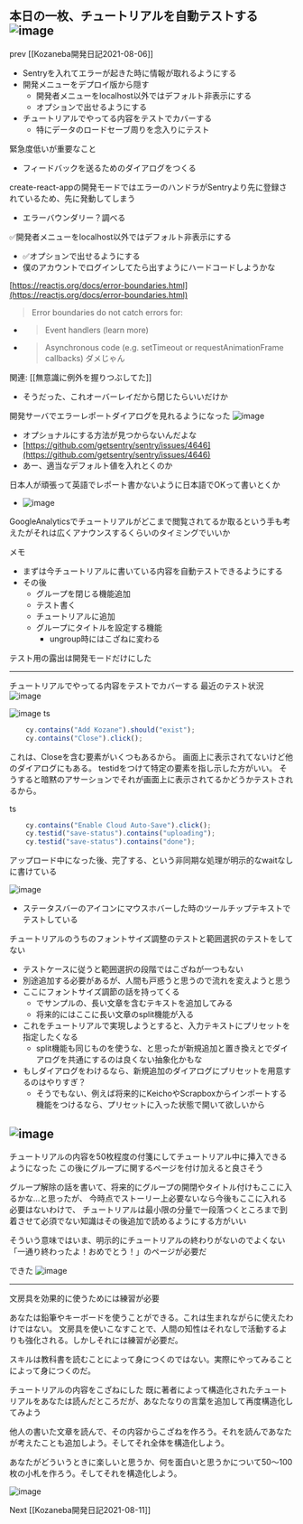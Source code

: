 
本日の一枚、チュートリアルを自動テストする
![image](https://gyazo.com/705e639aaafce2c1142768a3411b8e8b/thumb/1000)
---

prev [[Kozaneba開発日記2021-08-06]]
- Sentryを入れてエラーが起きた時に情報が取れるようにする
- 開発メニューをデプロイ版から隠す
    - 開発者メニューをlocalhost以外ではデフォルト非表示にする
    - オプションで出せるようにする
- チュートリアルでやってる内容をテストでカバーする
    - 特にデータのロードセーブ周りを念入りにテスト

緊急度低いが重要なこと
- フィードバックを送るためのダイアログをつくる


create-react-appの開発モードではエラーのハンドラがSentryより先に登録されているため、先に発動してしまう
- エラーバウンダリー？調べる

✅開発者メニューをlocalhost以外ではデフォルト非表示にする
- ✅オプションで出せるようにする
- 僕のアカウントでログインしてたら出すようにハードコードしようかな

[https://reactjs.org/docs/error-boundaries.html](https://reactjs.org/docs/error-boundaries.html)
> Error boundaries do not catch errors for:
- > Event handlers (learn more)
- > Asynchronous code (e.g. setTimeout or requestAnimationFrame callbacks)
ダメじゃん

関連: [[無意識に例外を握りつぶしてた]]
- そうだった、これオーバーレイだから閉じたらいいだけか

開発サーバでエラーレポートダイアログを見れるようになった
![image](https://gyazo.com/8ea5def65c0278127887dfdbfa6afbc1/thumb/1000)
- オプショナルにする方法が見つからないんだよな
- [https://github.com/getsentry/sentry/issues/4646](https://github.com/getsentry/sentry/issues/4646)
- あー、適当なデフォルト値を入れとくのか

日本人が頑張って英語でレポート書かないように日本語でOKって書いとくか
- ![image](https://gyazo.com/bd1fdaf3195dcda1dc53b59a66f2d09a/thumb/1000)

GoogleAnalyticsでチュートリアルがどこまで閲覧されてるか取るという手も考えたがそれは広くアナウンスするくらいのタイミングでいいか

メモ
- まずは今チュートリアルに書いている内容を自動テストできるようにする
- その後
    - グループを閉じる機能追加
    - テスト書く
    - チュートリアルに追加
    - グループにタイトルを設定する機能
        - ungroup時にはこざねに変わる

テスト用の露出は開発モードだけにした

---

チュートリアルでやってる内容をテストでカバーする
最近のテスト状況
![image](https://gyazo.com/3206c440e3d5a49888c1a5c2ff2e7f99/thumb/1000)

![image](https://gyazo.com/c95ed0b11dbfc348cc47e370f4e20181/thumb/1000)
ts

```typescript
    cy.contains("Add Kozane").should("exist");
    cy.contains("Close").click();
```

これは、Closeを含む要素がいくつもあるから。
画面上に表示されてないけど他のダイアログにもある。
testidをつけて特定の要素を指し示した方がいい。
そうすると暗黙のアサーションでそれが画面上に表示されてるかどうかテストされるから。

ts

```typescript
    cy.contains("Enable Cloud Auto-Save").click();
    cy.testid("save-status").contains("uploading");
    cy.testid("save-status").contains("done");
```

アップロード中になった後、完了する、という非同期な処理が明示的なwaitなしに書けている

![image](https://gyazo.com/213a48c08f75805098d96e9fbd88fd92/thumb/1000)
- ステータスバーのアイコンにマウスホバーした時のツールチップテキストでテストしている

チュートリアルのうちのフォントサイズ調整のテストと範囲選択のテストをしてない
- テストケースに従うと範囲選択の段階ではこざねが一つもない
- 別途追加する必要があるが、人間も戸惑うと思うので流れを変えようと思う
- ここにフォントサイズ調節の話を持ってくる
    - でサンプルの、長い文章を含むテキストを追加してみる
    - 将来的にはここに長い文章のsplit機能が入る
- これをチュートリアルで実現しようとすると、入力テキストにプリセットを指定したくなる
    - split機能も同じものを使うな、と思ったが新規追加と置き換えとでダイアログを共通にするのは良くない抽象化かもな
- もしダイアログをわけるなら、新規追加のダイアログにプリセットを用意するのはやりすぎ？
    - そうでもない、例えば将来的にKeichoやScrapboxからインポートする機能をつけるなら、プリセットに入った状態で開いて欲しいから

![image](https://gyazo.com/e5d85c3b70c1d5eb22569f92a94edd0a/thumb/1000)
---
チュートリアルの内容を50枚程度の付箋にしてチュートリアル中に挿入できるようになった
この後にグループに関するページを付け加えると良さそう

グループ解除の話を書いて、将来的にグループの開閉やタイトル付けもここに入るかな…と思ったが、
今時点でストーリー上必要ないなら今後もここに入れる必要はないわけで、
チュートリアルは最小限の分量で一段落つくところまで到着させて必須でない知識はその後追加で読めるようにする方がいい

そういう意味ではいま、明示的にチュートリアルの終わりがないのでよくない
「一通り終わったよ！おめでとう！」のページが必要だ

できた
![image](https://gyazo.com/4f987b91589579ccb6a9db3f23650e2c/thumb/1000)


---

文房具を効果的に使うためには練習が必要

あなたは鉛筆やキーボードを使うことができる。これは生まれながらに使えたわけではない。
文房具を使いこなすことで、人間の知性はそれなしで活動するよりも強化される。しかしそれには練習が必要だ。

スキルは教科書を読むことによって身につくのではない。実際にやってみることによって身につくのだ。

チュートリアルの内容をこざねにした
既に著者によって構造化されたチュートリアルをあなたは読んだところだが、あなたなりの言葉を追加して再度構造化してみよう

他人の書いた文章を読んで、その内容からこざねを作ろう。それを読んであなたが考えたことも追加しよう。そしてそれ全体を構造化しよう。

あなたがどういうときに楽しいと思うか、何を面白いと思うかについて50〜100枚の小札を作ろう。そしてそれを構造化しよう。

![image](https://gyazo.com/73e05bd3ea896f7d699c27e26d4c3c16/thumb/1000)

Next [[Kozaneba開発日記2021-08-11]]
